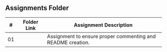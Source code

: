 ##  Assignments Folder

|   #   | Folder Link | Assignment Description |
| :---: | ----------- | ---------------------- |
|   01  |             |Assignment to ensure proper commenting and README creation.|
